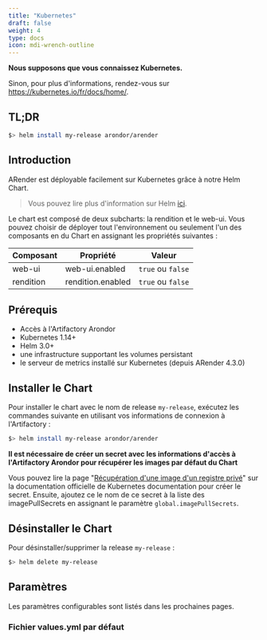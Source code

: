 ```yaml
---
title: "Kubernetes"
draft: false
weight: 4
type: docs
icon: mdi-wrench-outline
---
```


**Nous supposons que vous connaissez Kubernetes.**

Sinon, pour plus d'informations, rendez-vous sur <https://kubernetes.io/fr/docs/home/>.

## TL;DR

```bash
$> helm install my-release arondor/arender
```

## Introduction

ARender est déployable facilement sur Kubernetes grâce à notre Helm Chart.

> Vous pouvez lire plus d'information sur Helm [ici](https://helm.sh/).

Le chart est composé de deux subcharts: la rendition et le web-ui. Vous pouvez choisir de déployer tout l'environnement ou seulement l'un des composants en du Chart en assignant les propriétés suivantes :

| Composant | Propriété         | Valeur            |
| --------- | ----------------- | ----------------- |
| web-ui    | web-ui.enabled    | `true` ou `false` |
| rendition | rendition.enabled | `true` ou `false` |

## Prérequis

- Accès à l'Artifactory Arondor
- Kubernetes 1.14+
- Helm 3.0+
- une infrastructure supportant les volumes persistant
- le serveur de metrics installé sur Kubernetes (depuis ARender 4.3.0)

## Installer le Chart

Pour installer le chart avec le nom de release `my-release`, exécutez les commandes suivante en utilisant vos informations de connexion à l'Artifactory :

```bash
$> helm install my-release arondor/arender
```

**Il est nécessaire de créer un secret avec les informations d'accès à l'Artifactory Arondor pour récupérer les images par défaut du Chart**

Vous pouvez lire la page "[Récupération d'une image d'un registre privé](https://kubernetes.io/fr/docs/tasks/configure-pod-container/pull-image-private-registry/)" sur la documentation officielle de Kubernetes documentation pour créer le secret.
Ensuite, ajoutez ce le nom de ce secret à la liste des imagePullSecrets en assignant le paramètre `global.imagePullSecrets`.

## Désinstaller le Chart

Pour désinstaller/supprimer la release `my-release` :

```bash
$> helm delete my-release
```

## Paramètres

Les paramètres configurables sont listés dans les prochaines pages.

### Fichier values.yml par défaut

